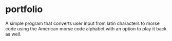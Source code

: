 # portfolio
A simple program that converts user input from latin characters to morse code using the American morse code alphabet with an option to play it back as well.
